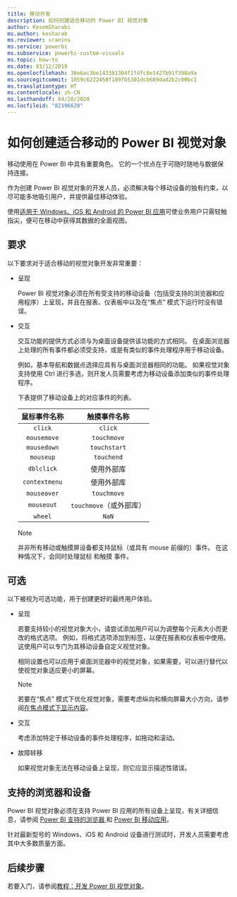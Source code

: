 ```yaml
---
title: 移动开发
description: 如何创建适合移动的 Power BI 视觉对象
author: KesemSharabi
ms.author: kesharab
ms.reviewer: sranins
ms.service: powerbi
ms.subservice: powerbi-custom-visuals
ms.topic: how-to
ms.date: 03/12/2019
ms.openlocfilehash: 38e6ac3be143381304f1fdfc8e1427b91f398a9a
ms.sourcegitcommit: 1059c6222458f189fb5301dcb689dad2b2c00bc1
ms.translationtype: HT
ms.contentlocale: zh-CN
ms.lasthandoff: 04/28/2020
ms.locfileid: "82196620"
---
```

# <a name="how-to-create-mobile-friendly-power-bi-visuals"></a>如何创建适合移动的 Power BI 视觉对象
移动使用在 Power BI 中具有重要角色。 它的一个优点在于可随时随地与数据保持连接。

作为创建 Power BI 视觉对象的开发人员，必须解决每个移动设备的独有约束，以尽可能多地吸引用户，并提供最佳移动体验。

使用[适用于 Windows、iOS 和 Android 的 Power BI 应用](/power-bi/consumer/mobile/mobile-apps-for-mobile-devices)可使业务用户只需轻触指尖，便可在移动中获得其数据的全面视图。

## <a name="requirements"></a>要求

以下要求对于适合移动的视觉对象开发非常重要：

- 呈现

  Power BI 视觉对象必须在所有受支持的移动设备（包括受支持的浏览器和应用程序）上呈现，并且在报表、仪表板中以及在“焦点”  模式下运行时没有错误。 

- 交互

  交互功能的提供方式必须与为桌面设备提供该功能的方式相同。 在桌面浏览器上处理的所有事件都必须受支持，或是有类似的事件处理程序用于移动设备。
  
  例如，基本导航和数据点选择应具有与桌面浏览器相同的功能。 如果视觉对象支持使用 Ctrl  进行多选，则开发人员需要考虑为移动设备添加类似的事件处理程序。

  下表提供了移动设备上的对应事件的列表。

  | 鼠标事件名称 | 触摸事件名称 |
  |:----------------:|:----------------:|
  | `click` | `click` |
  | `mousemove` | `touchmove` |
  | `mousedown` | `touchstart` |
  | `mouseup` | `touchend` |
  | `dblclick` | 使用外部库 |
  | `contextmenu` | 使用外部库 |
  | `mouseover` | `touchmove` |
  | `mouseout` | `touchmove`（或外部库） |
  | `wheel` | `NaN` |

  > [!NOTE]
  > 并非所有移动或触摸屏设备都支持鼠标（或具有 mouse  前缀的）事件。 在这种情况下，会同时处理鼠标  和触摸  事件。

## <a name="optional"></a>可选
以下被视为可选功能，用于创建更好的最终用户体验。

- 呈现

  若要支持较小的视觉对象大小，请尝试添加用户可以为调整每个元素大小而更改的格式选项。 例如，将格式选项添加到标签，以便在报表和仪表板中使用。 这使用户可以专门为其移动设备自定义视觉对象。
  
  相同设置也可以应用于桌面浏览器中的视觉对象，如果需要，可以进行替代以使视觉对象适应更小的屏幕。

  > [!NOTE]
  > 若要在“焦点”  模式下优化视觉对象，需要考虑纵向和横向屏幕大小方向，请参阅[在焦点模式下显示内容](/power-bi/consumer/end-user-focus)。

- 交互

  考虑添加特定于移动设备的事件处理程序，如拖动和滚动。

- 故障转移

  如果视觉对象无法在移动设备上呈现，则它应显示描述性错误。

## <a name="supported-browsers-and-devices"></a>支持的浏览器和设备
Power BI 视觉对象必须在支持 Power BI 应用的所有设备上呈现，有关详细信息，请参阅 [Power BI 支持的浏览器 ](/power-bi/power-bi-browsers)和 [Power BI 移动应用](/power-bi/consumer/mobile/mobile-apps-for-mobile-devices)。

针对最新型号的 Windows、iOS 和 Android 设备进行测试时，开发人员需要考虑其中大多数质量方面。

## <a name="next-steps"></a>后续步骤
若要入门，请参阅[教程：开发 Power BI 视觉对象](/power-bi/developer/visuals/custom-visual-develop-tutorial)。
